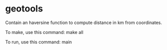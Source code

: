 # geotools

Contain an haversine function to compute distance in km from coordinates.

To make, use this command:
make all

To run, use this command:
main


